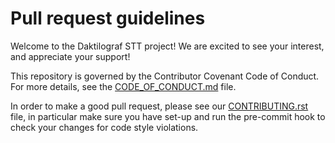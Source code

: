 # Pull request guidelines

Welcome to the Daktilograf STT project! We are excited to see your interest, and appreciate your support!

This repository is governed by the Contributor Covenant Code of Conduct. For more details, see the [CODE_OF_CONDUCT.md](CODE_OF_CONDUCT.md) file.

In order to make a good pull request, please see our [CONTRIBUTING.rst](CONTRIBUTING.rst) file, in particular make sure you have set-up and run the pre-commit hook to check your changes for code style violations.
